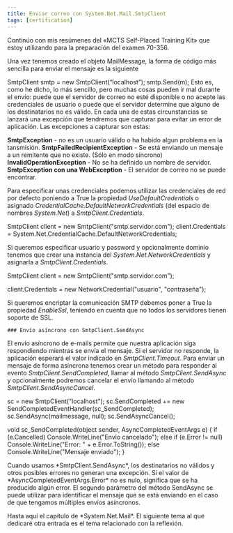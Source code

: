 ```yaml
---
title: Enviar correo con System.Net.Mail.SmtpClient
tags: [certification]
---
```

Continúo con mis resúmenes del «MCTS Self-Placed Training Kit» que estoy utilizando para la preparación del examen 70-356.

Una vez tenemos creado el objeto MailMessage, la forma de código más sencilla para enviar el mensaje es la siguiente

SmtpClient smtp = new SmtpClient(“localhost”); smtp.Send(m); </pre> Esto es, como he dicho, lo más sencillo, pero muchas cosas pueden ir mal durante el envío: puede que el servidor de correo no esté disponible o no acepte las credenciales de usuario o puede que el servidor determine que alguno de los destinatarios no es válido. En cada una de estas circunstancias se lanzará una excepción que tendremos que capturar para evitar un error de aplicación. Las excepciones a capturar son estas:

**SmtpException** - no es un usuario válido o ha habido algun problema en la tansmisión. **SmtpFailedRecipientException** - Se está enviando un mensaje a un remitente que no existe. (Sólo en modo síncrono) **InvalidOperationException** - No se ha definido un nombre de servidor. **SmtpException con una WebException** - El servidor de correo no se puede encontrar.

Para especificar unas credenciales podemos utilizar las credenciales de red por defecto poniendo a True la propiedad _UseDefaultCredentials_ o asignado _CredentialCache.DefaultNetworkCredentials_ (del espacio de nombres _System.Net_) a _SmtpClient.Credentials_.

SmtpClient client = new SmtpClient("smtp.servidor.com");
client.Credentials = System.Net.CredentialCache.DefaultNetworkCredentials;

Si queremos especificar usuario y password y opcionalmente dominio tenemos que crear una instancia del _System.Net.NetworkCredentials_ y asignarla a _SmtpClient.Credentials_.

SmtpClient client = new SmtpClient("smtp.servidor.com");

client.Credentials = new NetworkCredential("usuario", "contraseña");

Si queremos encriptar la comunicación SMTP debemos poner a True la propiedad _EnableSsl_, teniendo en cuenta que no todos los servidores tienen soporte de SSL.

    ### Envío asíncrono con SmtpClient.SendAsync
    

El envío asíncrono de e-mails permite que nuestra aplicación siga respondiendo mientras se envía el mensaje. Si el servidor no responde, la aplicación esperará el valor indicado en _SmtpClient.Timeout_. Para enviar un mensaje de forma asíncrona tenemos crear un método para responder al evento _SmtpClient.SendCompleted_, llamar al método _SmtpClient.SendAsync_ y opcionalmente podremos cancelar el envío llamando al método _SmtpClient.SendAsyncCancel_.

sc = new SmtpClient("localhost");
sc.SendCompleted += new SendCompletedEventHandler(sc\_SendCompleted);
sc.SendAsync(mailmessage, null);
sc.SendAsyncCancel();

void sc\_SendCompleted(object sender, AsyncCompletedEventArgs e)
{
    if (e.Cancelled)
        Console.WriteLine("Envío cancelado");
    else if (e.Error != null)
        Console.WriteLine("Error: " + e.Error.ToString());
    else
        Console.WriteLine("Mensaje enviado");
}



Cuando usamos \*SmtpClient.SendAsync\*, los destinatarios no válidos y otros posibles errores no generan una excepción. Si el valor de \*AsyncCompletedEventArgs.Error\* no es nulo, significa que se ha producido algún error. El segundo parámetro del método SendAsync se puede utilizar para identificar el mensaje que se está enviando en el caso de que tengamos múltiples envíos asíncronos.

Hasta aquí el capítulo de \*System.Net.Mail\*. El siguiente tema al que dedicaré otra entrada es el tema relacionado con la reflexión.

